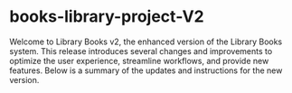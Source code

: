 # books-library-project-V2
Welcome to Library Books v2, the enhanced version of the Library Books system. This release introduces several changes and improvements to optimize the user experience, streamline workflows, and provide new features. Below is a summary of the updates and instructions for the new version.
